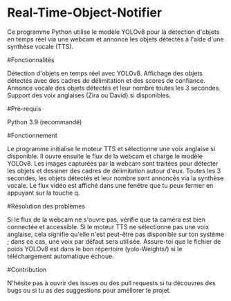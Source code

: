# Real-Time-Object-Notifier

Ce programme Python utilise le modèle YOLOv8 pour la détection d'objets en temps réel via une webcam et annonce les objets détectés à l'aide d'une synthèse vocale (TTS).

#Fonctionnalités

Détection d'objets en temps réel avec YOLOv8.
Affichage des objets détectés avec des cadres de délimitation et des scores de confiance.
Annonce vocale des objets détectés et leur nombre toutes les 3 secondes.
Support des voix anglaises (Zira ou David) si disponibles.

#Pré-requis

Python 3.9 (recommandé)

#Fonctionnement

Le programme initialise le moteur TTS et sélectionne une voix anglaise si disponible.
Il ouvre ensuite le flux de la webcam et charge le modèle YOLOv8.
Les images capturées par la webcam sont traitées pour détecter les objets et dessiner des cadres de délimitation autour d'eux.
Toutes les 3 secondes, les objets détectés et leur nombre sont annoncés via la synthèse vocale.
Le flux vidéo est affiché dans une fenêtre que tu peux fermer en appuyant sur la touche q.

#Résolution des problèmes

Si le flux de la webcam ne s'ouvre pas, vérifie que ta caméra est bien connectée et accessible.
Si le moteur TTS ne sélectionne pas une voix anglaise, cela signifie qu'elle n'est peut-être pas disponible sur ton système ; dans ce cas, une voix par défaut sera utilisée.
Assure-toi que le fichier de poids YOLOv8 est dans le bon répertoire (yolo-Weights/) si le téléchargement automatique échoue.

#Contribution

N'hésite pas à ouvrir des issues ou des pull requests si tu découvres des bugs ou si tu as des suggestions pour améliorer le projet.


